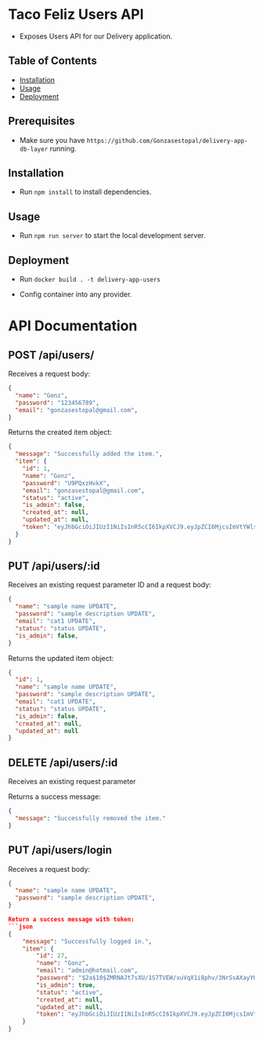 # Taco Feliz Users API

- Exposes Users API for our Delivery application.

## Table of Contents

- [Installation](#installation)
- [Usage](#usage)
- [Deployment](#deployment)

## Prerequisites

- Make sure you have `https://github.com/Gonzasestopal/delivery-app-db-layer` running.

## Installation

- Run `npm install` to install dependencies.

## Usage

- Run `npm run server` to start the local development server.

## Deployment

- Run `docker build . -t delivery-app-users`

- Config container into any provider.

# API Documentation

## POST  /api/users/

Receives a request body:
```json
{
  "name": "Gonz",
  "password": "123456789",
  "email": "gonzasestopal@gmail.com",
}
```

Returns the created item object:
```json
{
  "message": "Successfully added the item.",
  "item": {
    "id": 1,
    "name": "Gonz",
    "password": "U9PQxzHvkX",
    "email": "gonzasestopal@gmail.com",
    "status": "active",
    "is_admin": false,
    "created_at": null,
    "updated_at": null,
    "token": "eyJhbGciOiJIUzI1NiIsInR5cCI6IkpXVCJ9.eyJpZCI6MjcsImVtYWlsIjoiYWRtaW5AaG90bWFpbC5jb20iLCJpc19hZG1pbiI6dHJ1ZSwic3RhdHVzIjoiYWN0aXZlIiwiaWF0IjoxNjgwNDE0Nzk1LCJleHAiOjE2ODA0MTUwOTV9.ybeYitxeWj_r3s3jtpc8aAgNZfQJda9L23iWsC2LUmY"
  }
}
```

## PUT  /api/users/:id

Receives an existing request parameter ID and a request body:
```json
{
  "name": "sample name UPDATE",
  "password": "sample description UPDATE",
  "email": "cat1 UPDATE",
  "status": "status UPDATE",
  "is_admin": false,
}
```

Returns the updated item object:
```json
{
  "id": 1,
  "name": "sample name UPDATE",
  "password": "sample description UPDATE",
  "email": "cat1 UPDATE",
  "status": "status UPDATE",
  "is_admin": false,
  "created_at": null,
  "updated_at": null
}
```

## DELETE  /api/users/:id

Receives an existing request parameter

Returns a success message:
```json
{
  "message": "Successfully removed the item."
}
```

## PUT /api/users/login

Receives a request body:
```json
{
  "name": "sample name UPDATE",
  "password": "sample description UPDATE",
}

Return a success message with token:
```json
{
    "message": "Successfully logged in.",
    "item": {
        "id": 27,
        "name": "Gonz",
        "email": "admin@hotmail.com",
        "password": "$2a$10$ZMRNAJt7sXU/1S7TVEW/xuVqX1i8phv/3NrSsAXayYHKgEajIub4y",
        "is_admin": true,
        "status": "active",
        "created_at": null,
        "updated_at": null,
        "token": "eyJhbGciOiJIUzI1NiIsInR5cCI6IkpXVCJ9.eyJpZCI6MjcsImVtYWlsIjoiYWRtaW5AaG90bWFpbC5jb20iLCJpc19hZG1pbiI6dHJ1ZSwic3RhdHVzIjoiYWN0aXZlIiwiaWF0IjoxNjgwNDE0Nzk1LCJleHAiOjE2ODA0MTUwOTV9.ybeYitxeWj_r3s3jtpc8aAgNZfQJda9L23iWsC2LUmY"
    }
}


